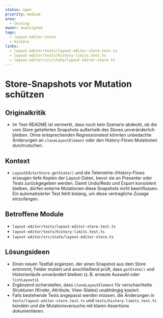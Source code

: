 ```yaml
---
status: open
priority: medium
area:
  - testing
owner: unassigned
tags:
  - layout-editor-store
  - history
links:
  - layout-editor/tests/layout-editor-store.test.ts
  - layout-editor/tests/history-limits.test.ts
  - layout-editor/src/state/layout-editor-store.ts
---
```


# Store-Snapshots vor Mutation schützen

## Originalkritik
- Im Test-README ist vermerkt, dass noch kein Szenario abdeckt, ob die vom Store gelieferten Snapshots außerhalb des Stores unveränderlich bleiben. Ohne entsprechenden Regressionstest könnten unbedachte Änderungen an `cloneLayoutElement` oder den History-Flows Mutationen durchrutschen.

## Kontext
- `LayoutEditorStore.getState()` und die Telemetrie-/History-Flows erzeugen tiefe Kopien der Layout-Daten, bevor sie an Presenter oder Tests zurückgegeben werden. Damit Undo/Redo und Export konsistent bleiben, dürfen externe Mutationen diese Snapshots nicht beeinflussen. Ein automatisierter Test fehlt bislang, um diese vertragliche Zusage einzufangen.

## Betroffene Module
- `layout-editor/tests/layout-editor-store.test.ts`
- `layout-editor/tests/history-limits.test.ts`
- `layout-editor/src/state/layout-editor-store.ts`

## Lösungsideen
- Einen neuen Testfall ergänzen, der einen Snapshot aus dem Store entnimmt, Felder mutiert und anschließend prüft, dass `getState()` und Historienläufe unverändert bleiben (z. B. erneute Auswahl oder `listLayouts`).
- Ergänzend sicherstellen, dass `cloneLayoutElement` für verschachtelte Strukturen (Kinder, Attribute, View-States) unabhängig kopiert.
- Falls bestehende Tests angepasst werden müssen, die Änderungen in `tests/layout-editor-store.test.ts` und `tests/history-limits.test.ts` bündeln und die Mutationsversuche mit klaren Assertions dokumentieren.
